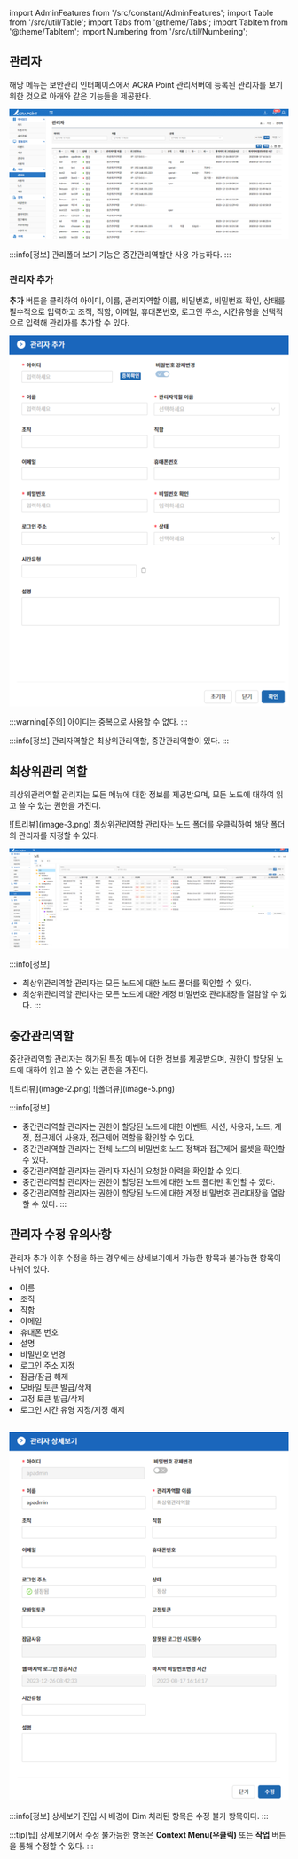 import AdminFeatures from '/src/constant/AdminFeatures';
import Table from '/src/util/Table';
import Tabs from '@theme/Tabs';
import TabItem from '@theme/TabItem';
import Numbering from '/src/util/Numbering';

## 관리자
해당 메뉴는 보안관리 인터페이스에서 ACRA Point 관리서버에 등록된 관리자를 보기 위한 것으로 아래와 같은 기능들을 제공한다.

<Table tableData={AdminFeatures} />  

![관리자](image.png)

:::info[정보]
관리폴더 보기 기능은 중간관리역할만 사용 가능하다.
:::  

### 관리자 추가  

**추가** 버튼을 클릭하여 아이디, 이름, 관리자역할 이름, 비밀번호, 비밀번호 확인, 상태를 필수적으로 입력하고 조직, 직함, 이메일, 휴대폰번호, 로그인 주소, 시간유형을 선택적으로 입력해 관리자를 추가할 수 있다.

![관리자 추가](image-1.png)  

:::warning[주의]
아이디는 중복으로 사용할 수 없다.
:::

:::info[정보]
관리자역할은 최상위관리역할, 중간관리역할이 있다.
:::

## 최상위관리 역할
최상위관리역할 관리자는 모든 메뉴에 대한 정보를 제공받으며, 모든 노드에 대하여 읽고 쓸 수 있는 권한을 가진다.

<Tabs>
  <TabItem value="트리뷰" label="트리뷰" default>
    ![트리뷰](image-3.png)  
  </TabItem>
  <TabItem value="폴더뷰" label="폴더뷰">
  최상위관리역할 관리자는 노드 폴더를 우클릭하여 해당 폴더의 관리자를 지정할 수 있다.

   ![폴더뷰](image-4.png)  
  </TabItem>
</Tabs>

:::info[정보]
- 최상위관리역할 관리자는 모든 노드에 대한 노드 폴더를 확인할 수 있다.
- 최상위관리역할 관리자는 모든 노드에 대한 계정 비밀번호 관리대장을 열람할 수 있다.
:::

## 중간관리역할
중간관리역할 관리자는 허가된 특정 메뉴에 대한 정보를 제공받으며, 권한이 할당된 노드에 대하여 읽고 쓸 수 있는 권한을 가진다.

<Tabs>
  <TabItem value="트리뷰" label="트리뷰" default>
    ![트리뷰](image-2.png)  
  </TabItem>
  <TabItem value="폴더뷰" label="폴더뷰">
   ![폴더뷰](image-5.png)  
  </TabItem>
</Tabs>

:::info[정보]
  - 중간관리역할 관리자는 권한이 할당된 노드에 대한 이벤트, 세션, 사용자, 노드, 계정, 접근제어 사용자, 접근제어 역할을 확인할 수 있다.
  - 중간관리역할 관리자는 전체 노드의 비밀번호 노드 정책과 접근제어 룰셋을 확인할 수 있다.
  - 중간관리역할 관리자는 관리자 자신이 요청한 이력을 확인할 수 있다.
  - 중간관리역할 관리자는 권한이 할당된 노드에 대한 노드 폴더만 확인할 수 있다.
  - 중간관리역할 관리자는 권한이 할당된 노드에 대한 계정 비밀번호 관리대장을 열람할 수 있다.
:::

## 관리자 수정 유의사항
관리자 추가 이후 수정을 하는 경우에는 상세보기에서 가능한 항목과 불가능한 항목이 나뉘어 있다.  

<div className='admin-edit-continaer'>
  <div>
    <Numbering num={1} des='상세보기에서 수정 가능한 항목'/>
    <div className='admin-ul-container'>
      <li>이름</li>
      <li>조직</li>
      <li>직함</li>
      <li>이메일</li>
      <li>휴대폰 번호</li>
      <li>설명</li>
    </div>
  </div>
  <div>
    <Numbering num={2} des='상세보기에서 수정 불가능한 항목'/>
    <div className='admin-ul-container'>
      <li>비밀번호 변경</li>
      <li>로그인 주소 지정</li>
      <li>잠금/잠금 해제</li>
      <li>모바일 토큰 발급/삭제</li>
      <li>고정 토큰 발급/삭제</li>
      <li>로그인 시간 유형 지정/지정 해제</li>
    </div>
  </div>
</div>
<br/>

![관리자 상세보기](image-6.png)

:::info[정보]
상세보기 진입 시 배경에 Dim 처리된 항목은 수정 불가 항목이다.
:::

:::tip[팁]
상세보기에서 수정 불가능한 항목은 **Context Menu(우클릭)** 또는 **작업** 버튼을 통해 수정할 수 있다.
:::